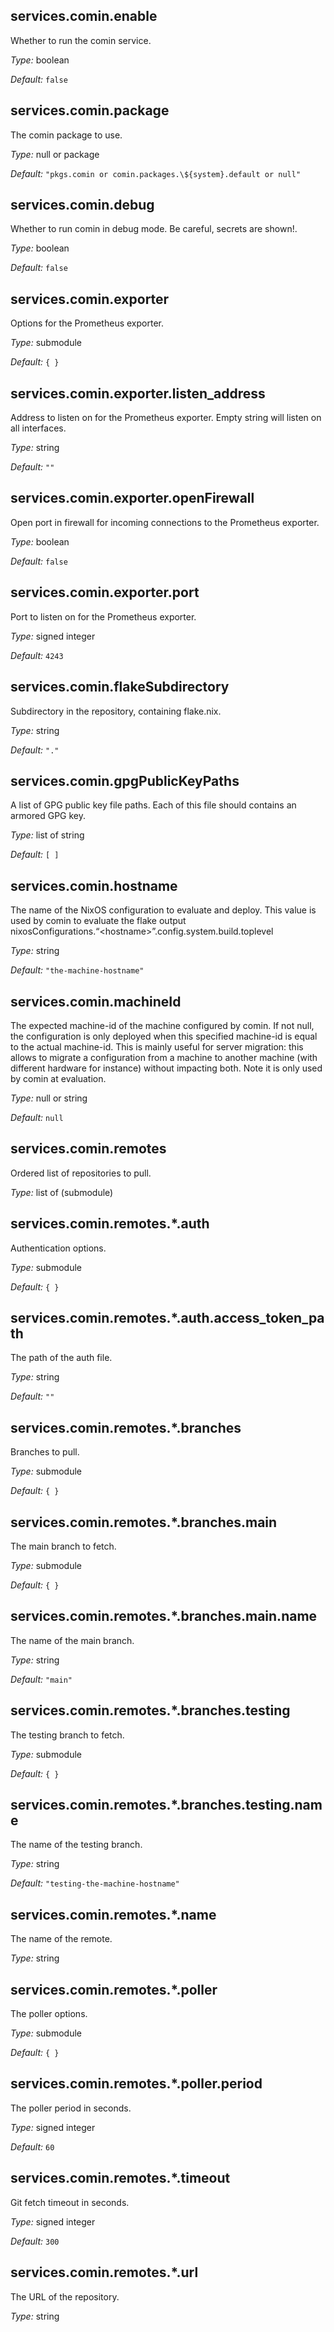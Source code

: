 ## services\.comin\.enable



Whether to run the comin service\.



*Type:*
boolean



*Default:*
` false `



## services\.comin\.package



The comin package to use\.



*Type:*
null or package



*Default:*
` "pkgs.comin or comin.packages.\${system}.default or null" `



## services\.comin\.debug

Whether to run comin in debug mode\. Be careful, secrets are shown!\.



*Type:*
boolean



*Default:*
` false `



## services\.comin\.exporter



Options for the Prometheus exporter\.



*Type:*
submodule



*Default:*
` { } `



## services\.comin\.exporter\.listen_address



Address to listen on for the Prometheus exporter\. Empty string will listen on all interfaces\.



*Type:*
string



*Default:*
` "" `



## services\.comin\.exporter\.openFirewall



Open port in firewall for incoming connections to the Prometheus exporter\.



*Type:*
boolean



*Default:*
` false `



## services\.comin\.exporter\.port



Port to listen on for the Prometheus exporter\.



*Type:*
signed integer



*Default:*
` 4243 `



## services\.comin\.flakeSubdirectory



Subdirectory in the repository, containing flake\.nix\.



*Type:*
string



*Default:*
` "." `



## services\.comin\.gpgPublicKeyPaths



A list of GPG public key file paths\. Each of this file should contains an armored GPG key\.



*Type:*
list of string



*Default:*
` [ ] `



## services\.comin\.hostname



The name of the NixOS configuration to evaluate and
deploy\. This value is used by comin to evaluate the
flake output
nixosConfigurations\.“\<hostname>”\.config\.system\.build\.toplevel



*Type:*
string



*Default:*
` "the-machine-hostname" `



## services\.comin\.machineId



The expected machine-id of the machine configured by
comin\. If not null, the configuration is only deployed
when this specified machine-id is equal to the actual
machine-id\.
This is mainly useful for server migration: this allows
to migrate a configuration from a machine to another
machine (with different hardware for instance) without
impacting both\.
Note it is only used by comin at evaluation\.



*Type:*
null or string



*Default:*
` null `



## services\.comin\.remotes



Ordered list of repositories to pull\.



*Type:*
list of (submodule)



## services\.comin\.remotes\.\*\.auth



Authentication options\.



*Type:*
submodule



*Default:*
` { } `



## services\.comin\.remotes\.\*\.auth\.access_token_path



The path of the auth file\.



*Type:*
string



*Default:*
` "" `



## services\.comin\.remotes\.\*\.branches



Branches to pull\.



*Type:*
submodule



*Default:*
` { } `



## services\.comin\.remotes\.\*\.branches\.main



The main branch to fetch\.



*Type:*
submodule



*Default:*
` { } `



## services\.comin\.remotes\.\*\.branches\.main\.name



The name of the main branch\.



*Type:*
string



*Default:*
` "main" `



## services\.comin\.remotes\.\*\.branches\.testing



The testing branch to fetch\.



*Type:*
submodule



*Default:*
` { } `



## services\.comin\.remotes\.\*\.branches\.testing\.name



The name of the testing branch\.



*Type:*
string



*Default:*
` "testing-the-machine-hostname" `



## services\.comin\.remotes\.\*\.name



The name of the remote\.



*Type:*
string



## services\.comin\.remotes\.\*\.poller



The poller options\.



*Type:*
submodule



*Default:*
` { } `



## services\.comin\.remotes\.\*\.poller\.period



The poller period in seconds\.



*Type:*
signed integer



*Default:*
` 60 `



## services\.comin\.remotes\.\*\.timeout



Git fetch timeout in seconds\.



*Type:*
signed integer



*Default:*
` 300 `



## services\.comin\.remotes\.\*\.url



The URL of the repository\.



*Type:*
string


